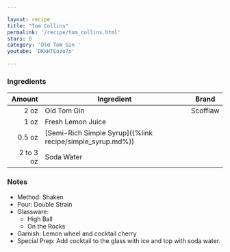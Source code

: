 ```yaml
---

layout: recipe
title: "Tom Collins"
permalink: '/recipe/tom_collins.html'
stars: 0
category: 'Old Tom Gin '
youtube: 'DKkHTEozo7o'

---
```


### Ingredients

|  Amount  | Ingredient               | Brand           |
| --------: | ----------------------------------------------- | -------- |
|      2 oz | Old Tom Gin                                     | Scofflaw |
|      1 oz | Fresh Lemon Juice                               |
|    0.5 oz | [Semi-Rich Simple Syrup]({%link recipe/simple_syrup.md%}) |
| 2 to 3 oz | Soda Water                                      |

### Notes

- Method: Shaken
- Pour: Double Strain
- Glassware: 
    - High Ball
    - On the Rocks
- Garnish: Lemon wheel and cocktail cherry
- Special Prep: Add cocktail to the glass with ice and top with soda water.

